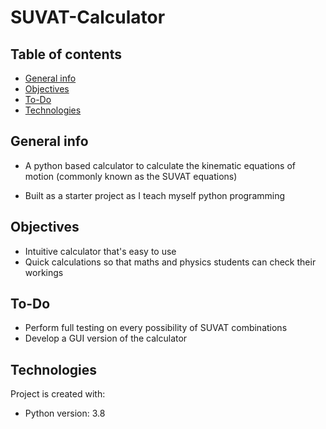 # SUVAT-Calculator
## Table of contents
* [General info](#general-info)
* [Objectives](#objectives)
* [To-Do](#to-do)
* [Technologies](#technologies)

## General info
* A python based calculator to calculate the kinematic equations of motion (commonly known as the SUVAT equations)

* Built as a starter project as I teach myself python programming

## Objectives
* Intuitive calculator that's easy to use
* Quick calculations so that maths and physics students can check their workings

## To-Do
* Perform full testing on every possibility of SUVAT combinations
* Develop a GUI version of the calculator

## Technologies
Project is created with:
* Python version: 3.8
